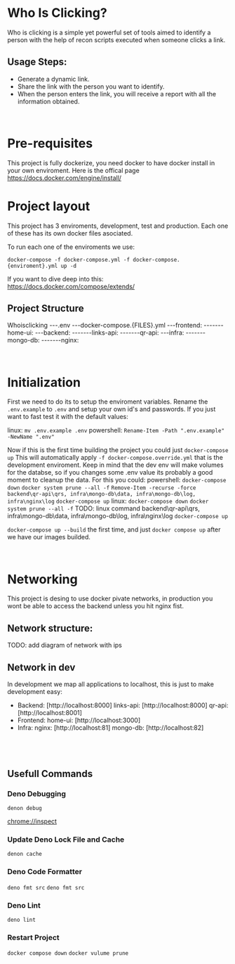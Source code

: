 # Who Is Clicking?
Who is clicking is a simple yet powerful set of tools aimed to identify a person with the help of recon scripts executed when someone clicks a link.

## Usage Steps: 
* Generate a dynamic link.
* Share the link with the person you want to identify.
* When the person enters the link, you will receive a report with all the information obtained.  

&nbsp;

# Pre-requisites 

This project is fully dockerize, you need docker to have docker install in your own enviroment.
Here is the offical page https://docs.docker.com/engine/install/

# Project layout
This project has 3 enviroments, development, test and production. Each one of these has its own docker files asociated.

To run each one of the enviroments we use:

`docker-compose -f docker-compose.yml -f docker-compose.{enviroment}.yml up -d`

If you want to dive deep into this: https://docs.docker.com/compose/extends/

## Project Structure
Whoisclicking
---.env
---docker-compose.{FILES}.yml
---frontend:
-------home-ui:
---backend:
-------links-api:
-------qr-api:
---infra:
-------mongo-db:
-------nginx:


&nbsp;

# Initialization

First we need to do its to setup the enviroment variables. Rename the `.env.example` to `.env` and setup your own id's and passwords.
If you just want to fast test it with the default values:

linux: `mv .env.example .env`
powershell: `Rename-Item -Path ".env.example" -NewName ".env"` 

Now if this is the first time building the project you could just
`docker-compose up`
This will automatically apply `-f docker-compose.override.yml` that is the development enviroment.
Keep in mind that the dev env will make volumes for the databse, so if you changes some .env value its probably a good moment to cleanup the data. For this you could:
powershell: 
    `docker-compose down`
    `docker system prune --all -f`
    `Remove-Item -recurse -force backend\qr-api\qrs, infra\mongo-db\data, infra\mongo-db\log, infra\nginx\log`
    `docker-compose up`
linux:
    `docker-compose down`
    `docker system prune --all -f`
    TODO: linux command backend\qr-api\qrs, infra\mongo-db\data, infra\mongo-db\log, infra\nginx\log
    `docker-compose up`

`docker-compose up --build` the first time, and just `docker compose up` after we have our images builded.

&nbsp;

# Networking
This project is desing to use docker pivate networks, in production you wont be able to access the backend unless you hit nginx fist.

## Network structure:

TODO: add diagram of network with ips

## Network in dev
In development we map all applications to localhost, this is just to make development easy:

* Backend: [http://localhost:8000]
    links-api: [http://localhost:8000]
    qr-api: [http://localhost:8001]
* Frontend: 
    home-ui: [http://localhost:3000]
* Infra:
    nginx:  [http://localhost:81]
    mongo-db: [http://localhost:82]

&nbsp;
---

## Usefull Commands

### Deno Debugging
`denon debug`

[chrome://inspect](chrome://inspect)

### Update Deno Lock File and Cache
`denon cache`

### Deno Code Formatter
`deno fmt src`
`deno fmt src`

### Deno Lint
`deno lint`

### Restart Project
`docker compose down`
`docker vulume prune`
